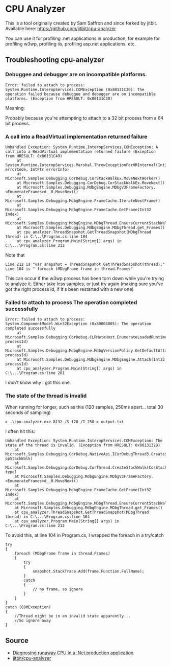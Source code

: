# CPU Analyzer

This is a tool originally created by Sam Saffron and since forked by jitbit. Available here: <https://github.com/jitbit/cpu-analyzer>

You can use it for profiling .net applications in production, for example for profiling w3wp, profiling iis, profiling asp.net applications. etc.


## Troubleshooting cpu-analyzer


### Debuggee and debugger are on incompatible platforms.

	Error: failed to attach to process: System.Runtime.InteropServices.COMException (0x80131C30): The operation failed because debuggee and debugger are on incompatible platforms. (Exception from HRESULT: 0x80131C30)

Meaning:

Probably because you're attempting to attach to a 32 bit process from a 64 bit process.



### A call into a ReadVirtual implementation returned failure

	Unhandled Exception: System.Runtime.InteropServices.COMException: A call into a ReadVirtual implementation returned failure (Exception from HRESULT: 0x80131C49)
		 at System.Runtime.InteropServices.Marshal.ThrowExceptionForHRInternal(Int32 errorCode, IntPtr errorInfo)
		 at Microsoft.Samples.Debugging.CorDebug.CorStackWalkEx.MoveNextWorker()
		 at Microsoft.Samples.Debugging.CorDebug.CorStackWalkEx.MoveNext()
		 at Microsoft.Samples.Debugging.MdbgEngine.MDbgV3FrameFactory.<EnumerateFrames>d__0.MoveNext()
		 at Microsoft.Samples.Debugging.MdbgEngine.FrameCache.IterateNextFrame()
		 at Microsoft.Samples.Debugging.MdbgEngine.FrameCache.GetFrame(Int32 index)
		 at Microsoft.Samples.Debugging.MdbgEngine.MDbgThread.EnsureCurrentStackWalker()
		 at Microsoft.Samples.Debugging.MdbgEngine.MDbgThread.get_Frames()
		 at cpu_analyzer.ThreadSnapshot.GetThreadSnapshot(MDbgThread thread) in C:\..\Program.cs:line 104
		 at cpu_analyzer.Program.Main(String[] args) in C:\...\Program.cs:line 212

Note that

	Line 212 is "var snapshot = ThreadSnapshot.GetThreadSnapshot(thread);"
	Line 104 is " foreach (MDbgFrame frame in thread.Frames"


This can occur if the w3wp process has been torn down while you're trying to analyze it. Either take less samples, or just try again (making sure you've got the right process id, if it's been restarted with a new one)


### Failed to attach to process The operation completed successfully


	Error: failed to attach to process: System.ComponentModel.Win32Exception (0x80004005): The operation completed successfully
		 at Microsoft.Samples.Debugging.CorDebug.CLRMetaHost.EnumerateLoadedRuntimes(Int32 processId)
		 at Microsoft.Samples.Debugging.MdbgEngine.MdbgVersionPolicy.GetDefaultAttachVersion(Int32 processId)
		 at Microsoft.Samples.Debugging.MdbgEngine.MDbgEngine.Attach(Int32 processId)
		 at cpu_analyzer.Program.Main(String[] args) in C:\...\Program.cs:line 201

I don't know why I got this one.


### The state of the thread is invalid

When running for longer, such as this (120 samples, 250ms apart... total 30 seconds of sampling)

	> .\cpu-analyzer.exe 8132 /S 120 /I 250 > output.txt

I often hit this:

	Unhandled Exception: System.Runtime.InteropServices.COMException: The state of the thread is invalid. (Exception from HRESULT: 0x8013132D)
		at Microsoft.Samples.Debugging.CorDebug.NativeApi.ICorDebugThread3.CreateStackWalk(ICorDebugStackWalk& ppStackWalk)
		at Microsoft.Samples.Debugging.CorDebug.CorThread.CreateStackWalk(CorStackWalkType type)
		at Microsoft.Samples.Debugging.MdbgEngine.MDbgV3FrameFactory.<EnumerateFrames>d__0.MoveNext()
		at Microsoft.Samples.Debugging.MdbgEngine.FrameCache.GetFrame(Int32 index)
		at Microsoft.Samples.Debugging.MdbgEngine.MDbgThread.EnsureCurrentStackWalker()
		at Microsoft.Samples.Debugging.MdbgEngine.MDbgThread.get_Frames()
		at cpu_analyzer.ThreadSnapshot.GetThreadSnapshot(MDbgThread thread) in C:\...\Program.cs:line 104
		at cpu_analyzer.Program.Main(String[] args) in C:\...\Program.cs:line 212


To avoid this, at line 104 in Program.cs,  I wrapped the foreach in a try/catch

	try
	{
		foreach (MDbgFrame frame in thread.Frames)
		{
			try
			{
				snapshot.StackTrace.Add(frame.Function.FullName);
			}
			catch
			{
				// no frame, so ignore
			}
		}
	}
	catch (COMException)
	{
		//Thread might be in an invalid state apparently...
		//So ignore away
	}


## Source

- [Diagnosing runaway CPU in a .Net production application](https://samsaffron.com/archive/2009/11/11/Diagnosing+runaway+CPU+in+a+Net+production+application)
- [jitbit/cpu-analyzer](https://github.com/jitbit/cpu-analyzer)
